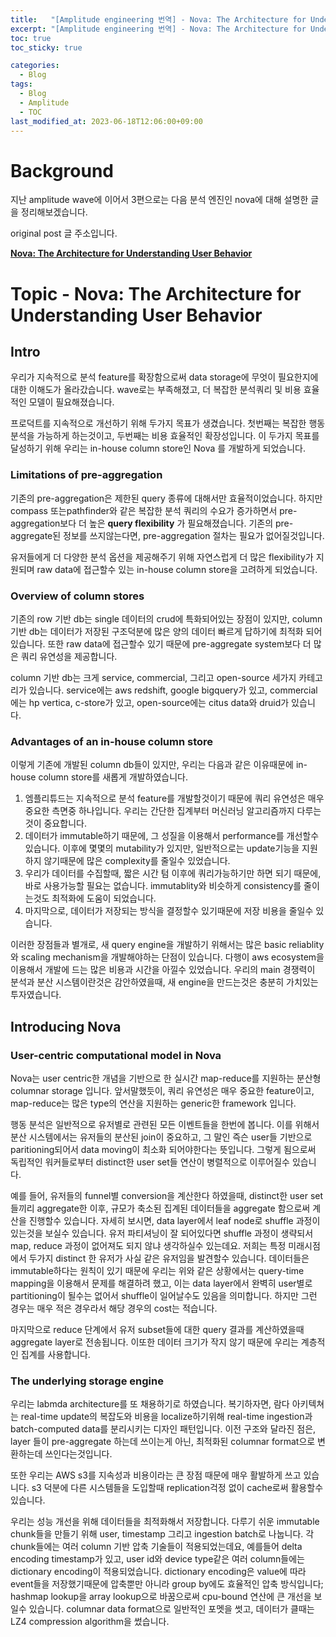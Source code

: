 ```yaml
---
title:   "[Amplitude engineering 번역] - Nova: The Architecture for Understanding User Behavior"
excerpt: "[Amplitude engineering 번역] - Nova: The Architecture for Understanding User Behavior"
toc: true
toc_sticky: true

categories:
  - Blog
tags:
  - Blog
  - Amplitude
  - TOC
last_modified_at: 2023-06-18T12:06:00+09:00
---
```


# Background

지난 amplitude wave에 이어서 3편으로는 다음 분석 엔진인 nova에 대해 설명한 글을 정리해보겠습니다.

original post 글 주소입니다.

**[Nova: The Architecture for Understanding User Behavior](https://amplitude.engineering/nova-the-architecture-for-understanding-user-behavior-aa79dc8e9ef3)**

# Topic - **Nova: The Architecture for Understanding User Behavior**

## Intro

우리가 지속적으로 분석 feature를 확장함으로써 data storage에 무엇이 필요한지에 대한 이해도가 올라갔습니다. wave로는 부족해졌고, 더 복잡한 분석쿼리 및 비용 효율적인 모델이 필요해졌습니다.

프로덕트를 지속적으로 개선하기 위해 두가지 목표가 생겼습니다. 첫번째는 복잡한 행동 분석을 가능하게 하는것이고, 두번째는 비용 효율적인 확장성입니다. 이 두가지 목표를 달성하기 위해 우리는 in-house column store인 Nova 를 개발하게 되었습니다.

### Limitations of pre-aggregation

기존의 pre-aggregation은 제한된 query 종류에 대해서만 효율적이었습니다. 하지만 compass 또는pathfinder와 같은 복잡한 분석 쿼리의 수요가 증가하면서  pre-aggregation보다 더 높은 **query flexibility** 가 필요해졌습니다. 기존의 pre-aggregate된 정보를 쓰지않는다면, pre-aggregation 절차는 필요가 없어질것입니다.

유저들에게 더 다양한 분석 옵션을 제공해주기 위해 자연스럽게 더 많은 flexibility가 지원되며 raw data에 접근할수 있는 in-house column store을 고려하게 되었습니다.

### Overview of column stores

기존의 row 기반 db는 single 데이터의 crud에 특화되어있는 장점이 있지만, column 기반 db는 데이터가 저장된 구조덕분에 많은 양의 데이터 빠르게 답하기에 최적화 되어있습니다. 또한 raw data에 접근할수 있기 때문에 pre-aggregate system보다 더 많은 쿼리 유연성을 제공합니다.

column 기반 db는 크게 service, commercial, 그리고 open-source 세가지 카테고리가 있습니다.
service에는 aws redshift, google bigquery가 있고, commercial에는 hp vertica, c-store가 있고, open-source에는 citus data와 druid가 있습니다.

### Advantages of an in-house column store

이렇게 기존에 개발된 column db들이 있지만, 우리는 다음과 같은 이유때문에 in-house column store를 새롭게 개발하였습니다.

1. 엠플리튜드는 지속적으로 분석 feature를 개발할것이기 때문에  쿼리 유연성은 매우 중요한 측면중 하나입니다. 우리는 간단한 집계부터 머신러닝 알고리즘까지 다루는것이 중요합니다.
2. 데이터가 immutable하기 때문에, 그 성질을 이용해서 performance를 개선할수 있습니다. 이후에 몇몇의 mutability가 있지만, 일반적으로는 update기능을 지원하지 않기때문에 많은 complexity를 줄일수 있었습니다.
3. 우리가 데이터를 수집할때, 짧은 시간 텀 이후에 쿼리가능하기만 하면 되기 때문에, 바로 사용가능할 필요는 없습니다. immutablity와 비슷하게 consistency를 줄이는것도 최적화에 도움이 되었습니다.
4. 마지막으로, 데이터가 저장되는 방식을 결정할수 있기때문에 저장 비용을 줄일수 있습니다.

이러한 장점들과 별개로, 새 query engine을 개발하기 위해서는 많은 basic reliablity와 scaling mechanism을 개발해야하는 단점이 있습니다. 다행이 aws ecosystem을 이용해서 개발에 드는 많은 비용과 시간을 아낄수 있었습니다. 우리의 main 경쟁력이 분석과 분산 시스템이란것은 감안하였을때, 새 engine을 만드는것은 충분히 가치있는 투자였습니다.

## Introducing Nova

### User-centric computational model in Nova

Nova는 user centric한 개념을 기반으로 한 실시간 map-reduce를 지원하는 분산형 columnar storage 입니다. 앞서말했듯이, 쿼리 유연성은 매우 중요한 feature이고, map-reduce는 많은 type의 연산을 지원하는 generic한 framework 입니다.

행동 분석은 일반적으로 유저별로 관련된 모든 이벤트들을 한번에 봅니다. 이를 위해서 분산 시스템에서는 유저들의 분산된 join이 중요하고, 그 말인 즉슨 user들 기반으로 paritioning되어서 data moving이 최소화 되어야한다는 뜻입니다. 그렇게 됨으로써 독립적인 워커들로부터 distinct한 user set들 연산이 병렬적으로 이루어질수 있습니다.

예를 들어, 유저들의 funnel별 conversion을 계산한다 하였을때, distinct한 user set들끼리 aggregate한 이후, 규모가 축소된 집계된 데이터들을 aggregate 함으로써 계산을 진행할수 있습니다.
자세히 보시면, data layer에서 leaf node로 shuffle 과정이 있는것을 보실수 있습니다. 유저 파티셔닝이 잘 되어있다면 shuffle 과정이 생략되서 map, reduce 과정이 없어져도 되지 않냐 생각하실수 있는데요. 저희는 특정 미래시점에서 두가지 distinct 한 유저가 사실 같은 유저임을 발견할수 있습니다. 데이터들은 immutable하다는 원칙이 있기 때문에 우리는 위와 같은 상황에서는 query-time mapping을 이용해서 문제를 해결하려 했고, 이는 data layer에서 완벽히 user별로 partitioning이 될수는 없어서 shuffle이 일어날수도 있음을 의미합니다. 하지만 그런 경우는 매우 적은 경우라서 해당 경우의 cost는 적습니다.

마지막으로 reduce 단계에서 유저 subset들에 대한 query 결과를 계산하였을때 aggregate layer로 전송됩니다. 이또한 데이터 크기가 작지 않기 때문에 우리는 계층적인 집계를 사용합니다.

### The underlying storage engine

우리는 labmda architecture를 또 채용하기로 하였습니다. 복기하자면, 람다 아키텍쳐는 real-time update의 복잡도와 비용을 localize하기위해 real-time ingestion과 batch-computed data를 분리시키는 디자인 패턴입니다. 이전 구조와 달라진 점은, layer 들이 pre-aggregate 하는데 쓰이는게 아닌, 최적화된 columnar format으로 변환하는데 쓰인다는것입니다.

또한 우리는 AWS s3를 지속성과 비용이라는 큰 장점 때문에 매우 활발하게 쓰고 있습니다. s3 덕분에 다른 시스템들을 도입할때 replication걱정 없이 cache로써 활용할수 있습니다.

우리는 성능 개선을 위해 데이터들을 최적화해서 저장합니다. 다루기 쉬운 immutable chunk들을 만들기 위해 user, timestamp 그리고 ingestion batch로 나눕니다. 각 chunk들에는 여러 column 기반 압축 기술들이 적용되었는데요, 예를들어 delta encoding timestamp가 있고, user id와 device type같은 여러 column들에는 dictionary encoding이 적용되었습니다. dictionary encoding은 value에 따라 event들을 저장했기때문에 압축뿐만 아니라 group by에도 효율적인 압축 방식입니다; hashmap lookup을 array lookup으로 바꿈으로써 cpu-bound 연산에 큰 개선을 보일수 있습니다.
columnar data format으로 일반적인 포멧을 썻고, 데이터가 클때는 LZ4 compression algorithm을 썼습니다.